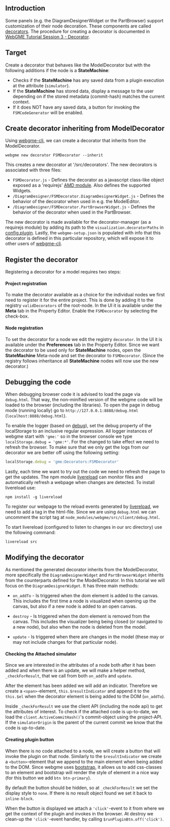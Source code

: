 ## Introduction
Some panels (e.g. the DiagramDesignerWidget or the PartBrowser) support customization of their node decoration.
These components are called [decorators](https://github.com/webgme/webgme/wiki/GME-Decorators). The procedure for creating a decorator is documented in [WebGME Tutorial Session 3 - Decorator](https://www.youtube.com/watch?v=ol_Y7Zr5_Ao).

## Target
Create a decorator that behaves like the ModelDecorator but with the following additions if the node is a **StateMachine**:
 - Checks if the **StateMachine** has any saved data from a plugin execution at the attribute (`simulator`).
 - If the **StateMachine** has stored data, display a message to the user depending on if the stored metadata (commit-hash) matches the current context.
 - If it does NOT have any saved data, a button for invoking the `FSMCodeGenerator` will be enabled.

## Create decorator inheriting from ModelDecorator
Using [webgme-cli](https://github.com/webgme/webgme-cli), we can create a decorator that inherits from the ModelDecorator.
 ```
 webgme new decorator FSMDecorator --inherit
 ```
This creates a new decorator at '/src/decorators'. The new decorators is associated with three files:
- `FSMDecorator.js` - Defines the decorator as a javascript class-like object exposed as a 'requirejs' [AMD module](http://requirejs.org/docs/whyamd.html). Also defines the supported Widgets.
- `/DiagramDesigner/FSMDecorator.DiagramDesignerWidget.js` - Defines the behavior of the decorator when used in e.g. the ModelEditor.
- `/DiagramDesigner/FSMDecorator.PartBrowserWidget.js` - Defines the behavior of the decorator when used in the PartBrowser.

The new decorator is made available for the decorator-manager (as a requirejs module) by adding its path to the `visualization.decoratorPaths` in [config.plugin](https://github.com/webgme/webgme/tree/master/config#visualization).
Lastly, the `webgme-setup.json` is populated with info that this decorator is defined in this particular repository, which will expose it to other users of [webgme-cli](https://github.com/webgme/webgme-cli).

## Register the decorator
Registering a decorator for a model requires two steps:
#### Project registration
To make the decorator available as a choice for the individual nodes we first need to register it for the entire project. 
This is done by adding it to the registry `validDecorators` of the root-node. In the UI it is available under the **Meta** tab in the Property Editor. 
Enable the `FSMDecorator` by selecting the check-box.

#### Node registration
To set the decorator for a node we edit the registry `decorator`. In the UI it is available under the **Preferences** tab in the Property Editor.
Since we want the decorator to be used only for **StateMachine** nodes, open the **StateMachine** Meta-node and set the decorator to `FSMDecorator`.
(Since the registry follows inheritance all **StateMachine** nodes will now use the new decorator.)

## Debugging the code
When debugging browser code it is advised to load the page via `debug.html`. That way, the non-minified version of the webgme code will be loaded to the browser (including the libraries).
To open the page in debug mode (running locally) go to `http://127.0.0.1:8888/debug.html` (`localhost:8888/debug.html`).

To enable the logger (based on [debug](https://github.com/visionmedia/debug)), set the debug property of the localStorage to an inclusive regular expression. 
All logger instances of webgme start with `'gme:'` so in the browser console we type `localStorage.debug = 'gme:*'`. For the changed to take effect we need to refresh the browser. 
To make sure that we only get the logs from our decorator we are better off using the following setting:

```javascript
localStorage.debug = 'gme:Decorators:FSMDecorator'
```

Lastly, each time we want to try out the code we need to refresh the page to get the updates. The npm module [livereload](https://www.npmjs.com/package/livereload)
can monitor files and automatically refresh a webpage when changes are detected. To install livereload use:
```
npm install -g livereload
```

To register our webpage to the reload events generated by [livereload](https://www.npmjs.com/package/livereload), we need to add a tag in the html-file. Since we are using
`debug.html` we can uncomment the script tag at `node_modules/webgme/src/client/debug.html`.

To start livereload (configured to listen to changes in our src directory) use the following command:
```
livereload src
```


## Modifying the decorator
As mentioned the generated decorator inherits from the ModelDecorator, more specifically the `DiagramDesignerWidget` and `PartBrowserWidget` inherits from the counterparts
defined for the ModelDecorator. In this tutorial we will focus on the `DiagramDesignerWidget`. It has three main methods:

- `on_addTo` - Is triggered when the dom element is added to the canvas. This includes the first time a node is
visualized when opening up the canvas, but also if a new node is added to an open canvas.

- `destroy` - Is triggered when the dom element is removed from the canvas. This includes the visualizer being
being closed (or navigated to a new node), but also when the node is deleted from the model.

- `update` - Is triggered when there are changes in the model (these may or may not include changes for that
particular node).

#### Checking the Attached simulator
Since we are interested in the attributes of a node both after it has been added and when there is an update, we
will make a helper method, `_checkForResult`, that we call from both `on_addTo` and `update`.

After the element has been added we will add an indicator. Therefore we create a `<span>`-element, `this.$resultIndicator`
and append it to the `this.$el` when the decorator element is being added to the DOM (`on_addTo`).

Inside `_checkForResult` we use the client API (including the node api) to get the attributes of interest. To check
if the attached code is up-to-date, we load the `client.ActiveCommitHash()`'s commit-object using the project-API. If
the `simulatorOrigin` is the parent of the current commit we know that the code is up-to-date.


#### Creating plugin button
When there is no code attached to a node, we will create a button that will invoke the plugin on that node. Similarly to the `$resultIndicator` we create
a `<button>`-element that we append to the main element when being added to the DOM. Since webgme uses [bootstrap](http://bootstrapdocs.com/v3.3.6/docs/javascript/#buttons),
it allows us to add css-classes to an element and bootstrap will render the style of element in a nice way (for this button we add  `btn btn-primary`).

By default the button should be hidden, so at `_checkForResult` we set the display style to `none`. If there is no result object found we set it back to `inline-block`.

When the button is displayed we attach a `'click'`-event to it from where we get the context of the plugin and invokes in the browser. At destroy we clean-up the
`'click'`-event handler, by calling `$runPluginBtn.off('click')`.



